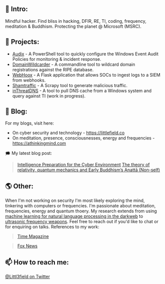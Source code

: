 ## 👋 Intro:

Mindful hacker. Find bliss in hacking, DFIR, RE, TI, coding, frequency, meditation & Buddhism. Protecting the planet @ Microsoft (MSRC). 

## 🤖 Projects:

- [Audix](https://github.com/littl3field/Audix) - A PowerShell tool to quickly configure the Windows Event Audit Policies for monitoring & incident response.
- [DomainWildcarder](https://github.com/littl3field/DomainWildcarder) - A commandline tool to wildcard domain registrations against the RIPE database.
- [WebHoox](https://github.com/littl3field/WebHoox) - A Flask application that allows SOCs to ingest logs to a SIEM from webhooks.
- [Shamtraffic](https://github.com/littl3field/Shamtraffic) - A Scrapy tool to generate malicious traffic.
- [inThreatDNS](https://github.com/littl3field/inthreatDNS) - A tool to pull DNS cache from a Windows system and query against TI (work in progress).

## 📝 Blog: 

For my blogs, visit here: 

- On cyber security and technology - https://littlefield.co 
- On meditation, presence, consciousnesses, energy and frequencies - https://athinkingmind.com

🗯 My latest blog post: 
  >[Intelligence Preparation for the Cyber Environment](https://littlefield.co/intelligence-preparation-for-the-cyber-environment-ipce-enhancing-your-security-operations-299762164671?source=collection_home---2------0-----------------------)
  >[The theory of relativity, quantum mechanics and Early Buddhism’s Anattā (Non-self)](https://athinkingmind.com/the-theory-of-relativity-quantum-mechanics-and-early-buddhisms-anattā-non-self-274a5fcd27de)

## 🌎 Other: 

When I'm not working on security I'm most likely exploring the mind, tinkering with computers or frequencies. I'm passionate about meditation, frequencies, energy and quantum thoery. My research extends from using [machine learning for natural language processing in the darkweb](https://littlefield.co/cyber-threat-intelligence-applying-machine-learning-data-mining-and-text-feature-extraction-to-bb00c3b729bc?source=collection_home---2------7-----------------------) to [ultrasonic frequency weapons](https://littlefield.co/the-psychoacoustic-effect-of-infrasonic-sonic-and-ultrasonic-frequencies-within-non-lethal-cf05e1fd8673). Feel free to reach out if you'd like to chat or for enquiring on talks. References to my work:
  >[Time Magazine](https://time.com/4895066/sonic-weapons-cuba/)
  
  >[Fox News](https://www.foxnews.com/tech/sonic-weapons-reported-in-cuba-could-sound-be-harnessed-in-an-attack)
  
## 📫 How to reach me:

[@Littl3field on Twitter](https://twitter.com/littl3field)
